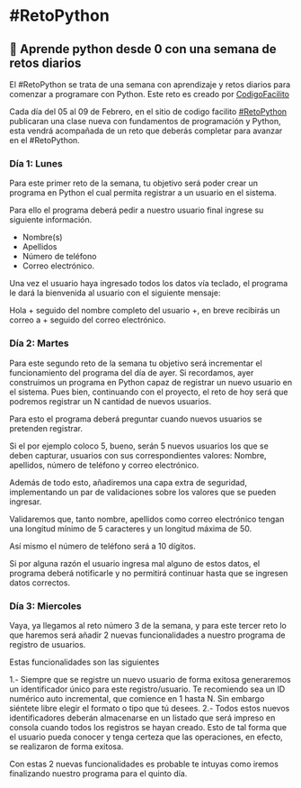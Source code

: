 # #RetoPython

## 🐍 Aprende python desde 0 con una semana de retos diarios

El #RetoPython se trata de una semana con aprendizaje y retos diarios para comenzar a programare con Python.
Este reto es creado por [CodigoFacilito](https://codigofacilito.com/)

Cada día del 05 al 09 de Febrero, en el sitio de codigo facilito [#RetoPython](https://codigofacilito.com/cursos/reto-python/)
publicaran una clase nueva con fundamentos de programación y Python, esta vendrá acompañada de un reto que deberás completar
para avanzar en el #RetoPython.

### Día 1: Lunes

Para este primer reto de la semana, tu objetivo será poder crear un programa en Python el cual permita registrar a un usuario en el sistema.

Para ello el programa deberá pedir a nuestro usuario final ingrese su siguiente información.

- Nombre(s)
- Apellidos
- Número de teléfono
- Correo electrónico.

Una vez el usuario haya ingresado todos los datos vía teclado, el programa le dará la bienvenida al usuario con el siguiente mensaje:

Hola + seguido del nombre completo del usuario +, en breve recibirás un correo a + seguido del correo electrónico.

### Día 2: Martes

Para este segundo reto de la semana tu objetivo será incrementar el funcionamiento del programa del día de ayer. Si recordamos, ayer construimos un programa en Python capaz de registrar un nuevo usuario en el sistema. Pues bien, continuando con el proyecto, el reto de hoy será que podremos registrar un N cantidad de nuevos usuarios.

Para esto el programa deberá preguntar cuando nuevos usuarios se pretenden registrar.

Si el por ejemplo coloco 5, bueno, serán 5 nuevos usuarios los que se deben capturar, usuarios con sus correspondientes valores: Nombre, apellidos, número de teléfono y correo electrónico.

Además de todo esto, añadiremos una capa extra de seguridad, implementando un par de validaciones sobre los valores que se pueden ingresar.

Validaremos que, tanto nombre, apellidos como correo electrónico tengan una longitud mínimo de 5 caracteres y un longitud máxima de 50.

Así mismo el número de teléfono será a 10 dígitos.

Si por alguna razón el usuario ingresa mal alguno de estos datos, el programa deberá notificarle y no permitirá continuar hasta que se ingresen datos correctos.

### Día 3: Miercoles

Vaya, ya llegamos al reto número 3 de la semana, y para este tercer reto lo que haremos será añadir 2 nuevas funcionalidades a nuestro programa de registro de usuarios.

Estas funcionalidades son las siguientes

1.- Siempre que se registre un nuevo usuario de forma exitosa generaremos un identificador único para este registro/usuario. Te recomiendo sea un ID numérico auto incremental, que comience en 1 hasta N. Sin embargo siéntete libre elegir el formato o tipo que tú desees.
2.- Todos estos nuevos identificadores deberán almacenarse en un listado que será impreso en consola cuando todos los registros se hayan creado. Esto de tal forma que el usuario pueda conocer y tenga certeza que las operaciones, en efecto, se realizaron de forma exitosa.

Con estas 2 nuevas funcionalidades es probable te intuyas como iremos finalizando nuestro programa para el quinto día.
